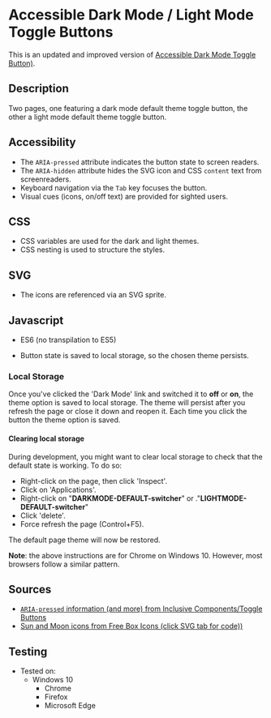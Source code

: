 # Accessible Dark Mode / Light Mode Toggle Buttons

This is an updated and improved version of [Accessible Dark Mode Toggle Button)](https://chrisnajman.github.io/accessible-dark-mode-toggle-button).

## Description

Two pages, one featuring a dark mode default theme toggle button, the other a light mode default theme toggle button.

## Accessibility

- The `ARIA-pressed` attribute indicates the button state to screen readers.
- The `ARIA-hidden` attribute hides the SVG icon and CSS `content` text from screenreaders.
- Keyboard navigation via the `Tab` key focuses the button.
- Visual cues (icons, on/off text) are provided for sighted users.

## CSS

- CSS variables are used for the dark and light themes.
- CSS nesting is used to structure the styles.

## SVG

- The icons are referenced via an SVG sprite.

## Javascript

- ES6 (no transpilation to ES5)

- Button state is saved to local storage, so the chosen theme persists.

### Local Storage

Once you've clicked the 'Dark Mode' link and switched it to **off** or **on**, the theme option is saved
to local storage. The theme will persist after you refresh the page or close it down and reopen it. Each time
you click the button the theme option is saved.

#### Clearing local storage

During development, you might want to clear local storage to check that the default state is working.
To do so:

- Right-click on the page, then click 'Inspect'.
- Click on 'Applications'.
- Right-click on "**DARKMODE-DEFAULT-switcher**" or ."**LIGHTMODE-DEFAULT-switcher**"
- Click 'delete'.
- Force refresh the page (Control+F5).

The default page theme will now be restored.

**Note**: the above instructions are for Chrome on Windows 10. However, most browsers follow a
similar pattern.

## Sources

- [`ARIA-pressed` information (and more) from Inclusive Components/Toggle Buttons](https://inclusive-components.design/toggle-button/)
- [Sun and Moon icons from Free Box Icons (click SVG tab for code))](https://boxicons.com/?query=Moon)

## Testing

- Tested on:
  - Windows 10
    - Chrome
    - Firefox
    - Microsoft Edge
